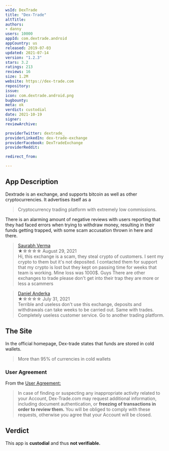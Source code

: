 ```yaml
---
wsId: DexTrade
title: "Dex-Trade"
altTitle: 
authors:
- danny
users: 10000
appId: com.dextrade.android
appCountry: us
released: 2019-07-03
updated: 2021-07-14
version: "1.2.3"
stars: 3.2
ratings: 213
reviews: 16
size: 1.2M
website: https://dex-trade.com
repository: 
issue: 
icon: com.dextrade.android.png
bugbounty: 
meta: ok
verdict: custodial
date: 2021-10-19
signer: 
reviewArchive:

providerTwitter: dextrade_
providerLinkedIn: dex-trade-exchange
providerFacebook: DexTradeExchange
providerReddit: 

redirect_from:

---
```


## App Description
Dextrade is an exchange, and supports bitcoin as well as other cryptocurrencies. It advertises itself as a 

> Cryptocurrency trading platform with extremely low commissions.

There is an alarming amount of negative reviews with users reporting that they had faced errors when trying to withdraw money, resulting in their funds getting trapped, with some scam accusation thrown in here and there.

> [Saurabh Verma](https://play.google.com/store/apps/details?id=com.dextrade.android&reviewId=gp%3AAOqpTOE1OTl__k28EtIoND77RiiV7QWbCEXgxVRiHpFGziRZI9TxW-QcjXEUf_r6fhua5WGgzCC54TsVvCMxKg)<br>
  ★☆☆☆☆ August 29, 2021 <br>
       Hi, this exchange is a scam, they steal crypto of customers. I sent my crypto to them but it's not deposited. I contacted them for support that my crypto is lost but they kept on passing time for weeks that team is working. Mine loss was 1000$. Guys There are other exchanges to trade please don't get into their trap they are more or less a scammers
    
       
 > [Daniel Anderka](https://play.google.com/store/apps/details?id=com.dextrade.android&reviewId=gp%3AAOqpTOFxlgTKUJNzkmqrOl_FQLqRGgHg9B_z2gJobUmpxhr6P-D6V4beNU4dhZ6LUcDu-44JpUZ0p9BAtLy8EQ)<br>
  ★☆☆☆☆ July 31, 2021 <br>
       Terrible and useless don't use this exchange, deposits and withdrawals can take weeks to be carried out. Same with trades. Completely useless customer service. Go to another trading platform.
       
## The Site
In the official homepage, Dex-trade states that funds are stored in cold wallets.

> More than 95% of currencies in cold wallets

### User Agreement
From the [User Agreement:](https://dex-trade.com/info/terms-of-use)

> In case of finding or suspecting any inappropriate activity related to your Account, Dex-Trade.com may request additional information, including document authentication, or **freezing of transactions in order to review them.** You will be obliged to comply with these requests, otherwise you agree that your Account will be closed.

## Verdict
This app is **custodial** and thus **not verifiable.**

